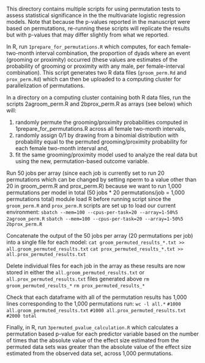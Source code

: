 This directory contains multiple scripts for using permutation tests to assess statistical significance in the the multivariate logistic regression models.
Note that because the p-values reported in the manuscript were based on permutations, re-running these scripts will replicate the results but with p-values that may differ slightly from what we reported.

In R, run `1prepare_for_permutations.R` which computes, for each female-two-month interval combination, the proportion of dyads where an event (grooming or proximity) occurred (these values are estimates of the probability of grooming or proximity with any male, per female-interval combination). This script generates two R data files (`groom_perm.Rd` and `prox_perm.Rd`) which can then be uploaded to a computing cluster for parallelization of permutations.

In a directory on a computing cluster containing both R data files, run the scripts 2agroom_perm.R and 2bprox_perm.R as arrays (see below) which will:
1. randomly permute the grooming/proximity probabilities computed in 1prepare_for_permutations.R across all female two-month intervals,
2. randomly assign 0/1 by drawing from a binomial distribution with probability equal to the permuted grooming/proximity probability for each female two-month interval and,
3. fit the same grooming/proximity model used to analyze the real data but using the new, permutation-based outcome variable.

Run 50 jobs per array (since each job is currently set to run 20 permutations which can be changed by setting nperm to a value other than 20 in groom_perm.R and prox_perm.R) because we want to run 1,000 permutations per model in total (50 jobs * 20 permutations/job = 1,000 permutations total)
module load R before running script since the `groom_perm.R` and `prox_perm.R` scripts are set up to load our current environment:
`sbatch --mem=100 --cpus-per-task=20 --array=1-50%5 2agroom_perm.R`
`sbatch --mem=100 --cpus-per-task=20 --array=1-50%5 2bprox_perm.R`

Concatenate the output of the 50 jobs per array (20 permutations per job) into a single file for each model:
`cat groom_permuted_results_*.txt >> all.groom_permuted_results.txt`
`cat prox_permuted_results_*.txt >> all.prox_permuted_results.txt`

Delete individual files for each job in the array as these results are now stored in either the `all.groom_permuted_results.txt` or `all.prox_permuted_results.txt` files generated above
`rm groom_permuted_results_*`
`rm prox_permuted_results_*`

Check that each dataframe with all of the permutation results has 1,000 lines corresponding to the 1,000 permutations run:
`wc -l all.*`
`#1000 all.groom_permuted_results.txt`
`#1000 all.prox_permuted_results.txt`
`#2000 total`

Finally, in R, run `3permuted_pvalue_calculation.R` which calculates a permutation based p-value for each predictor variable based on the number of times that the absolute value of the effect size estimated from the permuted data sets was greater than the absolute value of the effect size estimated from the observed data set, across 1,000 permutations.

